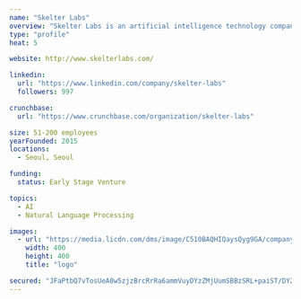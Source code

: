 ```yaml
---
name: "Skelter Labs"
overview: "Skelter Labs is an artificial intelligence technology company developing innovative core technologies with the key focus in Conversation, Speech, Vision and Context &amp; Entity Recognition. As a technology provider, Skelter Labs’ priority is to create value for businesses by making existing solutions work better with applicable AI."
type: "profile"
heat: 5

website: http://www.skelterlabs.com/

linkedin:
  url: "https://www.linkedin.com/company/skelter-labs"
  followers: 997

crunchbase:
  url: "https://www.crunchbase.com/organization/skelter-labs"

size: 51-200 employees
yearFounded: 2015
locations:
  - Seoul, Seoul

funding:
  status: Early Stage Venture

topics:
  - AI
  - Natural Language Processing

images:
  - url: "https://media.licdn.com/dms/image/C510BAQHIQaysQyg9GA/company-logo_400_400/0?e=1582761600&v=beta&t=BkI1kZyLU4mfhiV7WBve_oMuO4vXNbKUK2wDm4TCO1U"
    width: 400
    height: 400
    title: "logo"

secured: "JFaPtbQ7vTosUeA0w5zjzBrcRrRa6ammVuyDYzZMjUumSBBzSRL+paiST/DY2dmPrF9zfgIDDSnwvz4iPkzK+MYPnTQ5Wwr/3zJE40LwOVyyOo61r1KRopNVjFfN9UJNiQVuivJqOk3rOlFkRjsqZIpPnngsIh0BAKEN8E4yh31mtLNKJNEEDYnYZMoRBg3Et6VDljfOY0v8ScY1HMCBmj1IGg7it8LWkodSItqKbm6H9v5EUpAOOYd1PS5rKr9ItGfFVeO/2op3VyNyxEJFRQ==;EeDqWWwobYte4u2d/zKi0Q=="
---
```



